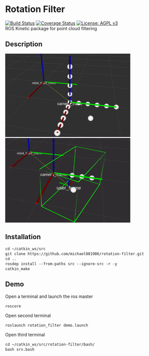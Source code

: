 # Rotation Filter
[![Build Status](https://travis-ci.org/michael081906/rotation_filter.svg?branch=master)](https://travis-ci.org/michael081906/rotation_filter)
[![Coverage Status](https://coveralls.io/repos/github/michael081906/rotation_filter/badge.svg?branch=master)](https://coveralls.io/github/michael081906/rotation_filter?branch=master)
[![License: AGPL v3](https://img.shields.io/badge/License-AGPL%20v3-blue.svg)](https://www.gnu.org/licenses/agpl-3.0)  
ROS Kinetic package for point cloud filtering

## Description
<img src="https://github.com/michael081906/rotation-filter/blob/michael081906-patch-readme/docs/demo_origin.png" width="400" >  
<img src="https://github.com/michael081906/rotation-filter/blob/michael081906-patch-readme/docs/demo.gif" width="400" > 


## Installation  
```
cd ~/catkin_ws/src
git clone https://github.com/michael081906/rotation-filter.git
cd ..
rosdep install --from-paths src --ignore-src -r -y
catkin_make
```
## Demo  
Open a terminal and launch the ros master
```
roscore
```
Open second terminal 
```
roslaunch rotation_filter demo.launch
```
Open third terminal
```
cd ~/catkin_ws/src/rotation-filter/bash/
bash srv.bash
```
